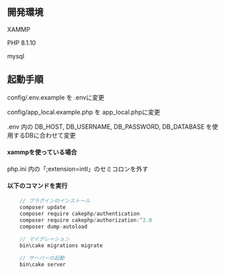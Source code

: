 ## 開発環境

XAMMP

PHP 8.1.10

mysql

## 起動手順

config/.env.example を .envに変更

config/app_local.example.php を app_local.phpに変更

.env 内の
DB_HOST,
DB_USERNAME,
DB_PASSWORD,
DB_DATABASE
を使用するDBに合わせて変更

#### xammpを使っている場合

php.ini 内の「;extension=intl」のセミコロンを外す

#### 以下のコマンドを実行

```jsx
    // プラグインのインストール
    composer update
    composer require cakephp/authentication
    composer require cakephp/authorization:^2.0
    composer dump-autoload
    
    // マイグレーション
    bin\cake migrations migrate

    // サーバーの起動
    bin\cake server
```
